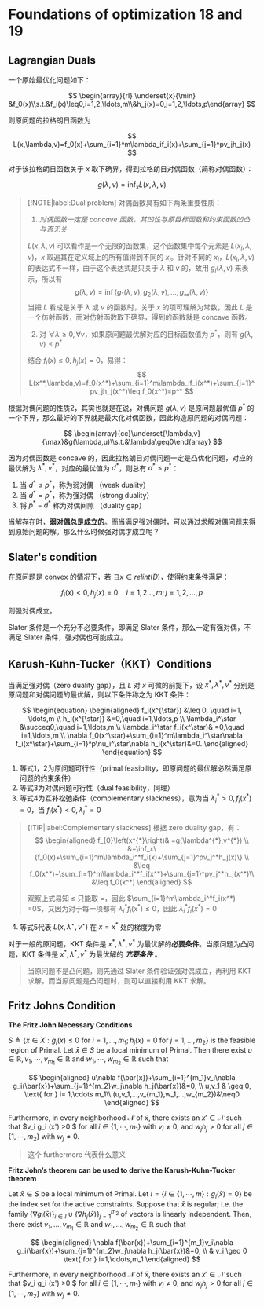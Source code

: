 # Foundations of optimization 18 and 19

## Lagrangian Duals

一个原始最优化问题如下：

$$
\begin{array}{rl} \underset{x}{\min} &f_0(x)\\s.t.&f_i(x)\leq0,i=1,2,\ldots,m\\&h_j(x)=0,j=1,2,\ldots,p\end{array}
$$

则原问题的拉格朗日函数为

$$
L(x,\lambda,v)=f_0(x)+\sum_{i=1}^m\lambda_if_i(x)+\sum_{j=1}^pv_jh_j(x)
$$

对于该拉格朗日函数关于 $x$ 取下确界，得到拉格朗日对偶函数（简称对偶函数）：

$$
g(\lambda,v)=\inf_xL(x,\lambda,v)
$$

> [!NOTE|label:Dual problem]
> 对偶函数具有如下两条重要性质：
> 1. *对偶函数一定是 concave 函数，其凹性与原目标函数和约束函数凹凸与否无关*
> 
> $L(x,\lambda,v)$ 可以看作是一个无限的函数集，这个函数集中每个元素是 $L(x_i,\lambda,v)$，$x$ 取遍其在定义域上的所有值得到不同的 $x_i$。针对不同的 $x_i$，$L(x_i,\lambda,v)$ 的表达式不一样，由于这个表达式是只关于 $\lambda$ 和 $v$ 的，故用 $g_i(\lambda,v)$ 来表示，所以有
$$
g(\lambda,v)=\inf\{g_1(\lambda,v),g_2(\lambda,v),\ldots,g_\infty(\lambda,v)\}
$$
> 当把 $L$ 看成是关于 $\lambda$ 或 $v$ 的函数时，关于 $x$ 的项可理解为常数，因此 $L$ 是一个仿射函数，而对仿射函数取下确界，得到的函数就是 concave 函数。
>
> 2. 对 $\forall \lambda \geq 0, \forall v$，如果原问题最优解对应的目标函数值为 $p^*$，则有 $g(\lambda,v) \leq p^*$
>
> 结合 $f_i(x) \leq 0, h_j(x) = 0$，易得：
$$
L(x^*,\lambda,v)=f_0(x^*)+\sum_{i=1}^m\lambda_if_i(x^*)+\sum_{j=1}^pv_jh_j(x^*)\leq f_0(x^*)=p^*
$$
> 

根据对偶问题的性质2，其实也就是在说，对偶问题 $g(\lambda,v)$ 是原问题最优值 $p^*$ 的一个下界，那么最好的下界就是最大化对偶函数，因此构造原问题的对偶问题：

$$
\begin{array}{cc}\underset{\lambda,v}{\max}&g(\lambda,u)\\s.t.&\lambda\geq0\end{array}
$$

因为对偶函数是 concave 的，因此拉格朗日对偶问题一定是凸优化问题，对应的最优解为 $\lambda^*,v^*$，对应的最优值为 $d^*$，则总有 $d^* \leq p^*$：

1. 当 $d^* \leq p^*$，称为弱对偶 （weak duality）
2. 当 $d^* = p^*$，称为强对偶 （strong duality）
3. 将 $p^* - d^*$ 称为对偶间隙 （duality gap）

当解存在时，**弱对偶总是成立的**。而当满足强对偶时，可以通过求解对偶问题来得到原始问题的解。那么什么时候强对偶才成立呢？

## Slater's condition 

在原问题是 convex 的情况下，若 $\exists x\in relint(D)$，使得约束条件满足：

$$
f_i(x)<0,h_j(x)=0\quad i=1,2...,m;j=1,2,...,p
$$

则强对偶成立。

Slater 条件是一个充分不必要条件，即满足 Slater 条件，那么一定有强对偶，不满足 Slater 条件，强对偶也可能成立。


## Karush-Kuhn-Tucker（KKT）Conditions

当满足强对偶（zero duality gap），且 $L$ 对 $x$ 可微的前提下，设 $x^*,\lambda^*,v^*$ 分别是原问题和对偶问题的最优解，则以下条件称之为 KKT 条件：


$$
\begin{equation}
    \begin{aligned}
    f_i(x^{\star}) &\leq  0, \quad i=1, \ldots,m \\
    h_i(x^{\star}) &=0,\quad i=1,\ldots,p  \\
    \lambda_i^\star &\succeq0,\quad i=1,\ldots,m \\
    \lambda_i^\star f_i(x^\star)& =0,\quad i=1,\ldots,m  \\
    \nabla f_0(x^\star)+\sum_{i=1}^m\lambda_i^\star\nabla f_i(x^\star)+\sum_{i=1}^p\nu_i^\star\nabla h_i(x^\star)&=0.
    \end{aligned}
\end{equation}
$$

1. 等式1，2为原问题可行性（primal feasibility，即原问题的最优解必然满足原问题的约束条件）
2. 等式3为对偶问题可行性（dual feasibility，同理）
3. 等式4为互补松弛条件（complementary slackness），意为当 $\lambda_i^* >0,f_i(x^*)=0$，当 $f_i(x^*) <0,\lambda_i^*=0$

> [!TIP|label:Complementary slackness]
> 根据 zero duality gap，有：
$$
\begin{aligned}
f_{0}\left(x^{*}\right)& =g(\lambda^{*},v^{*})  \\
&=\inf_x\{f_0(x)+\sum_{i=1}^m\lambda_i^*f_i(x)+\sum_{j=1}^pv_j^*h_j(x)\} \\
&\leq f_0(x^*)+\sum_{i=1}^m\lambda_i^*f_i(x^*)+\sum_{j=1}^pv_j^*h_j(x^*)\\&\leq f_0(x^*)
\end{aligned}
$$
>
> 观察上式易知 $\leq$ 只能取 $=$，因此 $\sum_{i=1}^m\lambda_i^*f_i(x^*) =0$，又因为对于每一项都有 $\lambda_i^*f_i(x^*)\leq0$，因此 $\lambda_i^*f_i(x^*)=0$

4. 等式5代表 $L(x,\lambda^{\star},\nu^{\star})$ 在 $x=x^*$ 处的梯度为零

对于一般的原问题，KKT 条件是 $x^*,\lambda^*,v^*$ 为最优解的**必要条件**。当原问题为凸问题，KKT 条件是 $x^*,\lambda^*,v^*$ 为最优解的 ***充要条件*** 。


> 当原问题不是凸问题，则先通过 Slater 条件验证强对偶成立，再利用 KKT 求解，而当原问题是凸问题时，则可以直接利用 KKT 求解。

## Fritz Johns Condition

**The Fritz John Necessary Conditions**

$S\triangleq\{x\in X:g_i(x)\leq0\mathrm{~for~}i=1,...,m_1;h_j(x)=0\mathrm{~for~}j=1,...,m_2\}$ is the feasible region of Primal. Let $\bar{x} \in S$ be a local minimum of Primal. Then there exist $u \in \mathbb{R},v_1,\cdots, v_{m_1} \in \mathbb{R}$ and $w_1,\cdots,w_{m_2} \in \mathbb{R}$ such that

$$
\begin{aligned}
    u\nabla f(\bar{x})+\sum_{i=1}^{m_1}v_i\nabla g_i(\bar{x})+\sum_{j=1}^{m_2}w_j\nabla h_j(\bar{x})&=0, \\
    u,v_1 & \geq 0, \text{ for } i= 1,\cdots m_1\\
    (u,v_1,...,v_{m_1},w_1,...,w_{m_2})&\neq0
\end{aligned}
$$

Furthermore, in every neighborhood $\mathcal{N}$ of $\bar{x}$, there exists an $x' \in \mathcal{N}$ such that $v_i g_i (x') >0 $ for all $i \in \{ 1,\cdots ,m_1 \}$ with $v_i \neq 0$, and $w_j h_j > 0$ for all $j \in \{ 1,\cdots,m_2 \}$ with $w_j \neq 0$.

> 这个 furthermore 代表什么意义

**Fritz John’s theorem can be used to derive the Karush-Kuhn-Tucker theorem**

Let $\bar{x} \in S$ be a local minimum of Primal. Let $I = \{ i \in \{ 1,\cdots,m \} : g_i(\bar{x}) =0 \}$  be the index set for the active constraints. Suppose that $\bar{x}$ is regular; i.e. the family $\{\nabla g_i(\bar{x})\}_{i\in I}\cup\{\nabla h_j(\bar{x})\}_{j=1}^{m_2}$ of vectors is linearly independent. Then, there exist $v_1,...,v_{m_1}\in\mathbb{R}$ and $w_1,...,w_{m_2}\in\mathbb{R}$ such that

$$
\begin{aligned}
    \nabla f(\bar{x})+\sum_{i=1}^{m_1}v_i\nabla g_i(\bar{x})+\sum_{j=1}^{m_2}w_j\nabla h_j(\bar{x})&=0, \\
    & v_i \geq 0 \text{ for } i=1,\cdots,m_1
\end{aligned}
$$

Furthermore, in every neighborhood $\mathcal{N}$ of $\bar{x}$, there exists an $x' \in \mathcal{N}$ such that $v_i g_i (x') >0 $ for all $i \in \{ 1,\cdots ,m_1 \}$ with $v_i \neq 0$, and $w_j h_j > 0$ for all $j \in \{ 1,\cdots,m_2 \}$ with $w_j \neq 0$.






